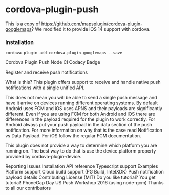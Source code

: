# cordova-plugin-push

This is a copy of https://github.com/mapsplugin/cordova-plugin-googlemaps? We modified it to provide iOS 14 support with cordova.

### Installation
    cordova plugin add cordova-plugin-googlemaps --save
    
Cordova Plugin Push
Node CI Codacy Badge

Register and receive push notifications

What is this?
This plugin offers support to receive and handle native push notifications with a single unified API.

This does not mean you will be able to send a single push message and have it arrive on devices running different operating systems. By default Android uses FCM and iOS uses APNS and their payloads are significantly different. Even if you are using FCM for both Android and iOS there are differences in the payload required for the plugin to work correctly. For Android always put your push payload in the data section of the push notification. For more information on why that is the case read Notification vs Data Payload. For iOS follow the regular FCM documentation.

This plugin does not provide a way to determine which platform you are running on. The best way to do that is use the device.platform property provided by cordova-plugin-device.

Reporting Issues
Installation
API reference
Typescript support
Examples
Platform support
Cloud build support (PG Build, IntelXDK)
Push notification payload details
Contributing
License (MIT)
Do you like tutorial? You get tutorial!
PhoneGap Day US Push Workshop 2016 (using node-gcm)
Thanks to all our contributors
